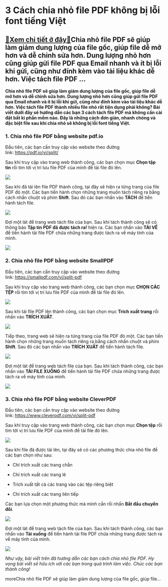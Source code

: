 3 Cách chia nhỏ file PDF không bị lỗi font tiếng Việt
=====================================================

[:gift:Xem chi tiết ở đây:gift:](https://hddtvn.com/3-cach-chia-nho-file-pdf-khong-bi-loi-font-tieng-viet/)Chia nhỏ file PDF sẽ giúp làm giảm dung lượng của file gốc, giúp file dễ mở hơn và dễ chỉnh sửa hơn. Dung lượng nhỏ hơn cũng giúp gửi file PDF qua Email nhanh và ít bị lỗi khi gửi, cũng như đính kèm vào tài liệu khác dễ hơn. Việc tách file PDF …
--------------------------------------------------------------------------------------------------------------------------------------------------------------------------------------------------------------------------------------------------------------

**Chia nhỏ file PDF sẽ giúp làm giảm dung lượng của file gốc, giúp file dễ mở hơn và dễ chỉnh sửa hơn. Dung lượng nhỏ hơn cũng giúp gửi file PDF qua Email nhanh và ít bị lỗi khi gửi, cũng như đính kèm vào tài liệu khác dễ hơn. Việc tách file PDF thành nhiều file nhỏ rất tiện dụng phải không? Bài viết dưới đây sẽ hướng dẫn các bạn 3 cách tách file PDF mà không cần cài đặt bất kì phần mềm nào. Đây là những cách đơn giản, nhanh chóng và đặc biệt file sau khi chia nhỏ sẽ không bị lỗi font tiếng Việt.**


### 1. Chia nhỏ file PDF bằng website pdf.io


Đầu tiên, các bạn cần truy cập vào website theo đường link: <https://pdf.io/vi/split/>


Sau khi truy cập vào trang web thành công, các bạn chọn mục **Chọn tập tin** rồi tìm tới vị trí lưu file PDF của mình để tải file đó lên.


![](https://hddtvn.com/wp-content/uploads/2021/01/1-2.png)


Sau khi đã tải lên file PDF thành công, tại đây sẽ hiện ra từng trang của file PDF đó một. Các bạn tiến hành chọn những trang muốn tách riêng ra bằng cách nhấn chuột và phím **Shift**. Sau đó các bạn nhấn vào **TÁCH** để tiến hành tách file.


![](https://hddtvn.com/wp-content/uploads/2021/01/2-2.png)


Đợi một lát để trang web tách file của bạn. Sau khi tách thành công sẽ có thông báo **Tập tin PDF đã được tách ra!** hiện ra. Các bạn nhấn vào **TẢI VỀ** để tiến hành tải file PDF chứa những trang được tách ra về máy tính của mình.


![](https://hddtvn.com/wp-content/uploads/2021/01/3-2.png)


### 2. Chia nhỏ file PDF bằng website SmallPDF


Đầu tiên, các bạn cần truy cập vào website theo đường link: <https://smallpdf.com/vi/split-pdf>


Sau khi truy cập vào trang web thành công, các bạn chọn mục **CHỌN CÁC TỆP** rồi tìm tới vị trí lưu file PDF của mình để tải file đó lên.


![](https://hddtvn.com/wp-content/uploads/2021/01/4-2.png)


Sau khi tải file PDF lên thành công, các bạn chọn mục **Trích xuất trang** rồi nhấn vào **TRÍCH XUẤT**.


![](https://hddtvn.com/wp-content/uploads/2021/01/5-3.png)


Tiếp theo, trang web sẽ hiện ra từng trang của file PDF đó một. Các bạn tiến hành chọn những trang muốn tách riêng ra bằng cách nhấn chuột và phím **Shift**. Sau đó các bạn nhấn vào **TRÍCH XUẤT** để tiến hành tách file.


![](https://hddtvn.com/wp-content/uploads/2021/01/6-2-1.png)


Đợi một lát để trang web tách file của bạn. Sau khi tách thành công, các bạn nhấn vào **TẢI FILE XUỐNG** để tiến hành tải file PDF chứa những trang được tách ra về máy tính của mình.


![](https://hddtvn.com/wp-content/uploads/2021/01/7-2.png)


### 3. Chia nhỏ file PDF bằng website CleverPDF


Đầu tiên, các bạn cần truy cập vào website theo đường link: <https://www.cleverpdf.com/vi/split-pdf>


Sau khi truy cập vào trang web thành công, các bạn chọn mục **Chọn tệp** rồi tìm tới vị trí lưu file PDF của mình để tải file đó lên.


![](https://hddtvn.com/wp-content/uploads/2021/01/8-2.png)


Sau khi file đã được tải lên, tại đây sẽ có các phương thức chia nhỏ file để các bạn chọn như sau:




* Chỉ trích xuất các trang chẵn

* Chỉ trích xuất các trang lẻ

* Trích xuất tất cả các trang vào các tệp riêng biệt

* Chỉ trích xuất các trang liên tiếp



Các bạn lựa chọn một phương thức mà mình cần rồi nhấn **Bắt đầu chuyển đổi**.


![](https://hddtvn.com/wp-content/uploads/2021/01/9-2.png)


Đợi một lát để trang web tách file của bạn. Sau khi tách thành công, các bạn nhấn vào **Tải xuống** để tiến hành tải file PDF chứa những trang được tách ra về máy tính của mình.


![](https://hddtvn.com/wp-content/uploads/2021/01/10-2.png)


*Như vậy, bài viết trên đã hướng dẫn các bạn cách chia nhỏ file PDF. Hy vọng bài viết sẽ hữu ích với các bạn trong quá trình làm việc. Chúc các bạn thành công!*


moreChia nhỏ file PDF sẽ giúp làm giảm dung lượng của file gốc, giúp file…

